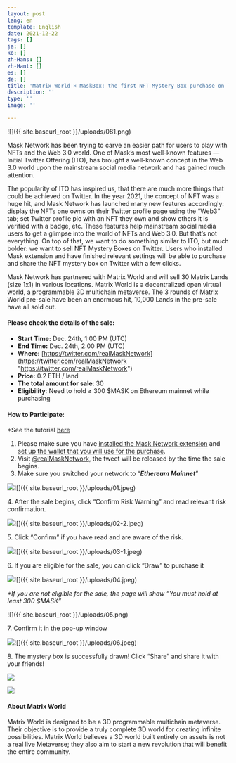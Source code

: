 ```yaml
---
layout: post
lang: en
template: English
date: 2021-12-22
tags: []
ja: []
ko: []
zh-Hans: []
zh-Hant: []
es: []
de: []
title: 'Matrix World × MaskBox: the first NFT Mystery Box purchase on Twitter'
description: ''
type: ''
image: ''

---
```

![]({{ site.baseurl_root }}/uploads/081.png)

Mask Network has been trying to carve an easier path for users to play with NFTs and the Web 3.0 world. One of Mask’s most well-known features — Initial Twitter Offering (ITO), has brought a well-known concept in the Web 3.0 world upon the mainstream social media network and has gained much attention.

The popularity of ITO has inspired us, that there are much more things that could be achieved on Twitter. In the year 2021, the concept of NFT was a huge hit, and Mask Network has launched many new features accordingly: display the NFTs one owns on their Twitter profile page using the “Web3” tab; set Twitter profile pic with an NFT they own and show others it is verified with a badge, etc. These features help mainstream social media users to get a glimpse into the world of NFTs and Web 3.0. But that’s not everything. On top of that, we want to do something similar to ITO, but much bolder: we want to sell NFT Mystery Boxes on Twitter. Users who installed Mask extension and have finished relevant settings will be able to purchase and share the NFT mystery box on Twitter with a few clicks.

Mask Network has partnered with Matrix World and will sell 30 Matrix Lands (size 1x1) in various locations. Matrix World is a decentralized open virtual world, a programmable 3D multichain metaverse. The 3 rounds of Matrix World pre-sale have been an enormous hit, 10,000 Lands in the pre-sale have all sold out.

#### Please check the details of the sale:

* **Start Time:** Dec. 24th, 1:00 PM (UTC)
* **End Time:** Dec. 24th, 2:00 PM (UTC)
* **Where:** [https://twitter.com/realMaskNetwork](https://twitter.com/realMaskNetwork "https://twitter.com/realMaskNetwork")
* **Price:** 0.2 ETH / land
* **The total amount for sale**: 30
* **Eligibility**: Need to hold ≥ 300 $MASK on Ethereum mainnet while purchasing

#### **How to Participate:**

\*See the tutorial [here](https://realmasknetwork.notion.site/How-to-participate-in-a-MaskBox-sale-d0941687649a4ef7a38d71f23ecbe4da)

1. Please make sure you have [installed the Mask Network extension](https://realmasknetwork.notion.site/Installation-set-up-dd3329c7b3124108a8e992829a61a51e) and [set up the wallet that you will use for the purchase](https://realmasknetwork.notion.site/Setting-up-your-wallet-Support-MetaMask-and-WalletConnect-67c1ba13c5664eda9a9240f8e145366a).
2. Visit [@realMaskNetwork](https://twitter.com/realMaskNetwork), the tweet will be released by the time the sale begins.
3. Make sure you switched your network to “**_Ethereum Mainnet_**”

![](https://cdn-images-1.medium.com/max/1600/1*dOcTRz4Hrs48nVdSv3cmrA.jpeg)![]({{ site.baseurl_root }}/uploads/01.jpeg)

4\. After the sale begins, click “Confirm Risk Warning” and read relevant risk confirmation.

![](https://cdn-images-1.medium.com/max/1600/0*aSbOBFVpv9qixcXV)![]({{ site.baseurl_root }}/uploads/02-2.jpeg)

5\. Click “Confirm” if you have read and are aware of the risk.

![](https://cdn-images-1.medium.com/max/1600/0*PyhRgW5lxr6Vz1mT)![]({{ site.baseurl_root }}/uploads/03-1.jpeg)

6\. If you are eligible for the sale, you can click “Draw” to purchase it

![](https://cdn-images-1.medium.com/max/1600/0*EBaWB4gF3QOPJhnj)![]({{ site.baseurl_root }}/uploads/04.jpeg)

_*If you are not eligible for the sale, the page will show “You must hold at least 300 $MASK”_

![]({{ site.baseurl_root }}/uploads/05.png)

7\. Confirm it in the pop-up window

![](https://cdn-images-1.medium.com/max/1600/0*Gk5QoTR3ISI0n-Sl)![]({{ site.baseurl_root }}/uploads/06.jpeg)

8\. The mystery box is successfully drawn! Click “Share” and share it with your friends!

![](https://cdn-images-1.medium.com/max/1600/0*4-svux-V8ZukUbtk)

![](https://cdn-images-1.medium.com/max/1600/0*GcpJyZOnaEOGlUH-)

#### **About Matrix World**

Matrix World is designed to be a 3D programmable multichain metaverse. Their objective is to provide a truly complete 3D world for creating infinite possibilities. Matrix World believes a 3D world built entirely on assets is not a real live Metaverse; they also aim to start a new revolution that will benefit the entire community.